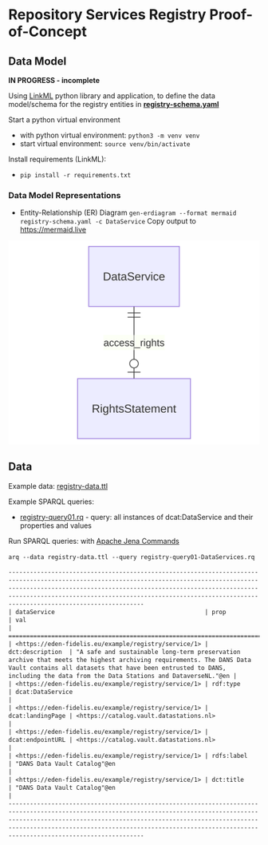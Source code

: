# Repository Services Registry Proof-of-Concept

## Data Model

**IN PROGRESS - incomplete**

Using [LinkML](https://linkml.io/) python library and application, to define the data model/schema for the registry entities in **[registry-schema.yaml](registry-schema.yaml)**

Start a python virtual environment
* with python virtual environment: `python3 -m venv venv`
* start virtual environment: `source venv/bin/activate`

Install requirements (LinkML):
* `pip install -r requirements.txt`

### Data Model Representations


* Entity-Relationship (ER) Diagram `gen-erdiagram --format mermaid  registry-schema.yaml -c DataService`
Copy output to https://mermaid.live 

![registry-schema.png mermaid schema representation ](registry-schema.png)


## Data

Example data: [registry-data.ttl](registry-data.ttl)

Example SPARQL queries:
* [registry-query01.rq](registry-query01.rq) - query: all instances of dcat:DataService and their properties and values


Run SPARQL queries: with [Apache Jena Commands](https://jena.apache.org/download/index.cgi) 

`arq --data registry-data.ttl --query registry-query01-DataServices.rq`

``` 
------------------------------------------------------------------------------------------------------------------------------------------------------------------------------------------------------------------------------------------------------------------------------------------------------------------------------
| dataService                                          | prop             | val                                                                                                                                                                                                                                              |
==============================================================================================================================================================================================================================================================================================================================
| <https://eden-fidelis.eu/example/registry/service/1> | dct:description  | "A safe and sustainable long-term preservation archive that meets the highest archiving requirements. The DANS Data Vault contains all datasets that have been entrusted to DANS, including the data from the Data Stations and DataverseNL."@en |
| <https://eden-fidelis.eu/example/registry/service/1> | rdf:type         | dcat:DataService                                                                                                                                                                                                                                 |
| <https://eden-fidelis.eu/example/registry/service/1> | dcat:landingPage | <https://catalog.vault.datastations.nl>                                                                                                                                                                                                          |
| <https://eden-fidelis.eu/example/registry/service/1> | dcat:endpointURL | <https://catalog.vault.datastations.nl>                                                                                                                                                                                                          |
| <https://eden-fidelis.eu/example/registry/service/1> | rdfs:label       | "DANS Data Vault Catalog"@en                                                                                                                                                                                                                     |
| <https://eden-fidelis.eu/example/registry/service/1> | dct:title        | "DANS Data Vault Catalog"@en                                                                                                                                                                                                                     |
------------------------------------------------------------------------------------------------------------------------------------------------------------------------------------------------------------------------------------------------------------------------------------------------------------------------------
```